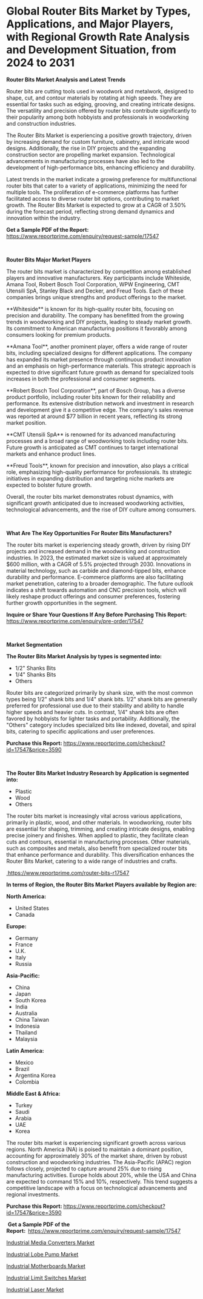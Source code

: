 <p><h1>Global Router Bits Market by Types, Applications, and Major Players, with Regional Growth Rate Analysis and Development Situation, from 2024 to 2031</h1></p><p><strong>Router Bits Market Analysis and Latest Trends</strong></p>
<p><p>Router bits are cutting tools used in woodwork and metalwork, designed to shape, cut, and contour materials by rotating at high speeds. They are essential for tasks such as edging, grooving, and creating intricate designs. The versatility and precision offered by router bits contribute significantly to their popularity among both hobbyists and professionals in woodworking and construction industries.</p><p>The Router Bits Market is experiencing a positive growth trajectory, driven by increasing demand for custom furniture, cabinetry, and intricate wood designs. Additionally, the rise in DIY projects and the expanding construction sector are propelling market expansion. Technological advancements in manufacturing processes have also led to the development of high-performance bits, enhancing efficiency and durability.</p><p>Latest trends in the market indicate a growing preference for multifunctional router bits that cater to a variety of applications, minimizing the need for multiple tools. The proliferation of e-commerce platforms has further facilitated access to diverse router bit options, contributing to market growth. The Router Bits Market is expected to grow at a CAGR of 3.50% during the forecast period, reflecting strong demand dynamics and innovation within the industry.</p></p>
<p><strong>Get a Sample PDF of the Report:&nbsp;</strong> <a href="https://www.reportprime.com/enquiry/request-sample/17547?utm_campaign=1897&utm_medium=2&utm_source=Github&utm_content=ia&utm_term=24122024&utm_id=router-bits">https://www.reportprime.com/enquiry/request-sample/17547</a></p>
<p>&nbsp;</p>
<p><strong>Router Bits Major Market Players</strong></p>
<p><p>The router bits market is characterized by competition among established players and innovative manufacturers. Key participants include Whiteside, Amana Tool, Robert Bosch Tool Corporation, WPW Engineering, CMT Utensili SpA, Stanley Black and Decker, and Freud Tools. Each of these companies brings unique strengths and product offerings to the market.</p><p>**Whiteside** is known for its high-quality router bits, focusing on precision and durability. The company has benefitted from the growing trends in woodworking and DIY projects, leading to steady market growth. Its commitment to American manufacturing positions it favorably among consumers looking for premium products.</p><p>**Amana Tool**, another prominent player, offers a wide range of router bits, including specialized designs for different applications. The company has expanded its market presence through continuous product innovation and an emphasis on high-performance materials. This strategic approach is expected to drive significant future growth as demand for specialized tools increases in both the professional and consumer segments.</p><p>**Robert Bosch Tool Corporation**, part of Bosch Group, has a diverse product portfolio, including router bits known for their reliability and performance. Its extensive distribution network and investment in research and development give it a competitive edge. The company's sales revenue was reported at around $77 billion in recent years, reflecting its strong market position.</p><p>**CMT Utensili SpA** is renowned for its advanced manufacturing processes and a broad range of woodworking tools including router bits. Future growth is anticipated as CMT continues to target international markets and enhance product lines.</p><p>**Freud Tools**, known for precision and innovation, also plays a critical role, emphasizing high-quality performance for professionals. Its strategic initiatives in expanding distribution and targeting niche markets are expected to bolster future growth.</p><p>Overall, the router bits market demonstrates robust dynamics, with significant growth anticipated due to increased woodworking activities, technological advancements, and the rise of DIY culture among consumers.</p></p>
<p>&nbsp;</p>
<p><strong>What Are The Key Opportunities For Router Bits Manufacturers?</strong></p>
<p><p>The router bits market is experiencing steady growth, driven by rising DIY projects and increased demand in the woodworking and construction industries. In 2023, the estimated market size is valued at approximately $600 million, with a CAGR of 5.5% projected through 2030. Innovations in material technology, such as carbide and diamond-tipped bits, enhance durability and performance. E-commerce platforms are also facilitating market penetration, catering to a broader demographic. The future outlook indicates a shift towards automation and CNC precision tools, which will likely reshape product offerings and consumer preferences, fostering further growth opportunities in the segment.</p></p>
<p><strong>Inquire or Share Your Questions If Any Before Purchasing This Report:</strong> <a href="https://www.reportprime.com/enquiry/pre-order/17547?utm_campaign=1897&utm_medium=2&utm_source=Github&utm_content=ia&utm_term=24122024&utm_id=router-bits">https://www.reportprime.com/enquiry/pre-order/17547</a></p>
<p>&nbsp;</p>
<p><strong>Market Segmentation</strong></p>
<p><strong>The Router Bits Market Analysis by types is segmented into:</strong></p>
<p><ul><li>1/2" Shanks Bits</li><li>1/4" Shanks Bits</li><li>Others</li></ul></p>
<p><p>Router bits are categorized primarily by shank size, with the most common types being 1/2" shank bits and 1/4" shank bits. 1/2" shank bits are generally preferred for professional use due to their stability and ability to handle higher speeds and heavier cuts. In contrast, 1/4" shank bits are often favored by hobbyists for lighter tasks and portability. Additionally, the "Others" category includes specialized bits like indexed, dovetail, and spiral bits, catering to specific applications and user preferences.</p></p>
<p><strong>Purchase this Report:&nbsp;</strong><a href="https://www.reportprime.com/checkout?id=17547&price=3590&utm_campaign=1897&utm_medium=2&utm_source=Github&utm_content=ia&utm_term=24122024&utm_id=router-bits">https://www.reportprime.com/checkout?id=17547&price=3590</a></p>
<p>&nbsp;</p>
<p><strong>The Router Bits Market Industry Research by Application is segmented into:</strong></p>
<p><ul><li>Plastic</li><li>Wood</li><li>Others</li></ul></p>
<p><p>The router bits market is increasingly vital across various applications, primarily in plastic, wood, and other materials. In woodworking, router bits are essential for shaping, trimming, and creating intricate designs, enabling precise joinery and finishes. When applied to plastic, they facilitate clean cuts and contours, essential in manufacturing processes. Other materials, such as composites and metals, also benefit from specialized router bits that enhance performance and durability. This diversification enhances the Router Bits Market, catering to a wide range of industries and crafts.</p></p>
<p><a href="https://www.reportprime.com/router-bits-r17547?utm_campaign=1897&utm_medium=2&utm_source=Github&utm_content=ia&utm_term=24122024&utm_id=router-bits">&nbsp;https://www.reportprime.com/router-bits-r17547</a></p>
<p><strong>In terms of Region, the Router Bits Market Players available by Region are:</strong></p>
<p>
    <p> <strong> North America: </strong>
        <ul>
            <li>United States</li>
            <li>Canada</li>
        </ul>
        </p> 
    <p> <strong> Europe: </strong>
        <ul>
            <li>Germany</li>
            <li>France</li>
            <li>U.K.</li>
            <li>Italy</li>
            <li>Russia</li>
        </ul>
        </p> 
    <p> <strong> Asia-Pacific: </strong>
        <ul>
            <li>China</li>
            <li>Japan</li>
            <li>South Korea</li>
            <li>India</li>
            <li>Australia</li>
            <li>China Taiwan</li>
            <li>Indonesia</li>
            <li>Thailand</li>
            <li>Malaysia</li>
        </ul>
        </p> 
    <p> <strong> Latin America: </strong>
        <ul>
            <li>Mexico</li>
            <li>Brazil</li>
            <li>Argentina Korea</li>
            <li>Colombia</li>
        </ul>
        </p> 
    <p> <strong> Middle East & Africa: </strong>
        <ul>
            <li>Turkey</li>
            <li>Saudi</li>
            <li>Arabia</li>
            <li>UAE</li>
            <li>Korea</li>
        </ul>
    </p>
    </p>
<p><p>The router bits market is experiencing significant growth across various regions. North America (NA) is poised to maintain a dominant position, accounting for approximately 30% of the market share, driven by robust construction and woodworking industries. The Asia-Pacific (APAC) region follows closely, projected to capture around 25% due to rising manufacturing activities. Europe holds about 20%, while the USA and China are expected to command 15% and 10%, respectively. This trend suggests a competitive landscape with a focus on technological advancements and regional investments.</p></p>
<p><strong>Purchase this Report: </strong><a href="https://www.reportprime.com/checkout?id=17547&price=3590&utm_campaign=1897&utm_medium=2&utm_source=Github&utm_content=ia&utm_term=24122024&utm_id=router-bits">https://www.reportprime.com/checkout?id=17547&price=3590</a></p>
<p>&nbsp;<strong>Get a Sample PDF of the Report:&nbsp;&nbsp;</strong><a href="https://www.reportprime.com/enquiry/request-sample/17547?utm_campaign=1897&utm_medium=2&utm_source=Github&utm_content=ia&utm_term=24122024&utm_id=router-bits">https://www.reportprime.com/enquiry/request-sample/17547</a></p>
<p><strong></strong></p>
<p><p><a href="https://www.linkedin.com/pulse/industrial-media-converters-market-report-analyzing-competitive-mv6ke?utm_campaign=1897&utm_medium=2&utm_source=Github&utm_content=ia&utm_term=24122024&utm_id=router-bits">Industrial Media Converters Market</a></p><p><a href="https://www.linkedin.com/pulse/key-drivers-industrial-lobe-pump-market-how-its-growing-109-ejose?utm_campaign=1897&utm_medium=2&utm_source=Github&utm_content=ia&utm_term=24122024&utm_id=router-bits">Industrial Lobe Pump Market</a></p><p><a href="https://www.linkedin.com/pulse/global-industrial-motherboards-market-study-2024-2031-55-kcfxe?utm_campaign=1897&utm_medium=2&utm_source=Github&utm_content=ia&utm_term=24122024&utm_id=router-bits">Industrial Motherboards Market</a></p><p><a href="https://www.linkedin.com/pulse/experts-forecast-significant-growth-industrial-limit-switches-dj06e?utm_campaign=1897&utm_medium=2&utm_source=Github&utm_content=ia&utm_term=24122024&utm_id=router-bits">Industrial Limit Switches Market</a></p><p><a href="https://www.linkedin.com/pulse/comprehensive-industrial-laser-market-report-segmentation-dngwe?utm_campaign=1897&utm_medium=2&utm_source=Github&utm_content=ia&utm_term=24122024&utm_id=router-bits">Industrial Laser Market</a></p></p>